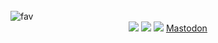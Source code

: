 <br>

<img src="https://avatars.githubusercontent.com/u/78090594?v=4" alt="fav">

<div align="center">
    <a href="https://github.com/favilances" target="_blank"><img src="https://shields.io/badge/Favilances-111111.svg?&style=for-the-badge&logo=github"></a>
    <a href="https://www.npmjs.com/~favilances" target="_blank"><img src="https://shields.io/badge/Favilances-111111.svg?&style=for-the-badge&logo=npm"></a>
    <a href="https://favilances.com.tr/" target="_blank"><img src="https://shields.io/badge/My Website-111111.svg?&style=for-the-badge"></a>
<a rel="me" href="https://universeodon.com/@fav">Mastodon</a>
</div>
